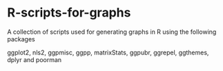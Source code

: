 # R-scripts-for-graphs
A collection of scripts used for generating graphs in R using the following packages

ggplot2, nls2, ggpmisc, ggpp, matrixStats, ggpubr, ggrepel, ggthemes, dplyr and poorman
